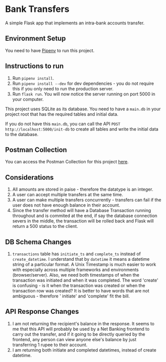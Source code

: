 # Bank Transfers

A simple Flask app that implements an intra-bank accounts transfer.

## Environment Setup

You need to have [Pipenv](https://pypi.org/project/pipenv/) to run this project.

## Instructions to run

1. Run `pipenv install`.
2. Run `pipenv install --dev` for dev dependencies - you do not require this if you only need to run the production
   server.
3. Run `flask run`. You will now notice the server running on port 5000 in your computer.

This project uses SQLite as its database. You need to have a `main.db` in your project root that has the required tables
and initial data.

If you do not have this `main.db`, you can call the API `POST http://localhost:5000/init-db`
to create all tables and write the initial data to the database.

## Postman Collection

You can access the Postman Collection for this
project [here](https://www.getpostman.com/collections/2dc27c97f19a9276b93e).

## Considerations

1. All amounts are stored in paise - therefore the datatype is an integer.
2. A user can accept multiple transfers at the same time.
3. A user can make multiple transfers concurrently - transfers can fail if the user does not have enough balance in
   their account.
4. Since the transfer method will have a Database Transaction running throughout and is commited at the end, if say the
   database connection severs in the middle, the transaction will be rolled back and Flask will return a 500 status to
   the client.

## DB Schema Changes

1. `transactions` table has `initiate_ts` and `complete_ts` instead of `create_datetime`. I understand that
   by `datetime` it means a datetime string of a particular format. A Unix Timestamp is much easier to work with
   especially across multiple frameworks and environments (browser/server). Also, we need both timestamps of when the
   transaction was initiated and when it was completed. The word 'create' is confusing - is it when the transaction was
   created or when the transaction row was created? It is better to have words that are not ambiguous - therefore '
   initiate' and 'complete' fit the bill.

## API Response Changes

1. I am not returning the recipient's balance in the response. It seems to me that this API will probably be used by a
   Net Banking frontend to carry out the transfer, and if it going to be directly queried by the frontend, any person
   can view anyone else's balance by just transferring 1 rupee to their account.
2. I am returning both initiate and completed datetimes, instead of create datetime.
